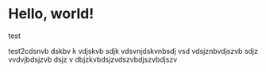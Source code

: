 # Hello, world!

test

test2cdsnvb dskbv k vdjskvb sdjk vdsvnjdskvnbsdj vsd vdsjznbvdjszvb sdjz vvdvjbdsjzvb dsjz v dbjzkvbdsjzvdszvbdjszvbdjszv